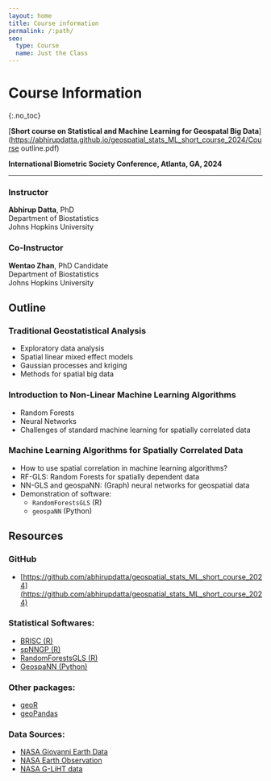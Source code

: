 ```yaml
---
layout: home
title: Course information
permalink: /:path/
seo:
  type: Course
  name: Just the Class
---
```


# Course Information
{:.no_toc}

[**Short course on Statistical and Machine Learning for Geospatal Big Data**](https://abhirupdatta.github.io/geospatial_stats_ML_short_course_2024/Course outline.pdf)

**International Biometric Society Conference, Atlanta, GA, 2024**

---

### Instructor
**Abhirup Datta**, PhD  
Department of Biostatistics  
Johns Hopkins University

### Co-Instructor
**Wentao Zhan**, PhD Candidate  
Department of Biostatistics  
Johns Hopkins University

## Outline

### Traditional Geostatistical Analysis
- Exploratory data analysis
- Spatial linear mixed effect models
- Gaussian processes and kriging
- Methods for spatial big data

### Introduction to Non-Linear Machine Learning Algorithms
- Random Forests
- Neural Networks
- Challenges of standard machine learning for spatially correlated data

### Machine Learning Algorithms for Spatially Correlated Data
- How to use spatial correlation in machine learning algorithms?
- RF-GLS: Random Forests for spatially dependent data
- NN-GLS and geospaNN: (Graph) neural networks for geospatial data
- Demonstration of software:
  - `RandomForestsGLS` (R)
  - `geospaNN` (Python)


## Resources

### GitHub
- [https://github.com/abhirupdatta/geospatial_stats_ML_short_course_2024](https://github.com/abhirupdatta/geospatial_stats_ML_short_course_2024)

### Statistical Softwares:
- [BRISC (R)](https://cran.r-project.org/web/packages/BRISC/index.html)
- [spNNGP (R)](https://cran.r-project.org/web/packages/spNNGP/index.html)
- [RandomForestsGLS (R)](https://cran.r-project.org/web/packages/RandomForestsGLS/index.html)
- [GeospaNN (Python)](https://wentaozhan1998.github.io/geospaNN-doc/) 

### Other packages:
- [geoR](https://cran.r-project.org/web/packages/geoR/index.html)
- [geoPandas](https://geopandas.org/en/stable/)

### Data Sources:
- [NASA Giovanni Earth Data](https://giovanni.gsfc.nasa.gov/giovanni/)
- [NASA Earth Observation](https://neo.gsfc.nasa.gov/.)
- [NASA G-LiHT data](https://gliht.gsfc.nasa.gov)







